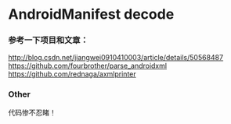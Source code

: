 # AndroidManifest decode
### 参考一下项目和文章：
 http://blog.csdn.net/jiangwei0910410003/article/details/50568487
 https://github.com/fourbrother/parse_androidxml
 https://github.com/rednaga/axmlprinter
### Other
代码惨不忍睹！